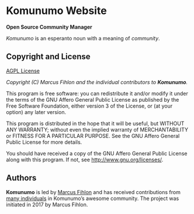 # Komunumo Website

**Open Source Community Manager**

*Komunumo* is an esperanto noun with a meaning of *community*.

## Copyright and License

[AGPL License](https://www.gnu.org/licenses/agpl-3.0.de.html)

*Copyright (C) Marcus Fihlon and the individual contributors to **Komunumo**.*

This program is free software: you can redistribute it and/or modify it under the terms of the GNU Affero General Public License as published by the Free Software Foundation, either version 3 of the License, or (at your option) any later version.

This program is distributed in the hope that it will be useful, but WITHOUT ANY WARRANTY; without even the implied warranty of MERCHANTABILITY or FITNESS FOR A PARTICULAR PURPOSE. See the GNU Affero General Public License for more details.

You should have received a copy of the GNU Affero General Public License along with this program.  If not, see <http://www.gnu.org/licenses/>.

## Authors

**Komunumo** is led by [Marcus Fihlon](https://github.com/McPringle) and has received contributions from [many individuals](https://github.com/McPringle/komunumo/blob/main/CONTRIBUTORS.md) in Komunumo’s awesome community. The project was initiated in 2017 by Marcus Fihlon.
